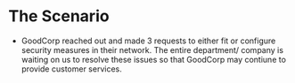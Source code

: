 # The Scenario
- GoodCorp reached out and made 3 requests to either fit or configure security measures in their network. The entire department/ company is waiting on us to resolve these issues so that GoodCorp may contiune to provide customer services.


